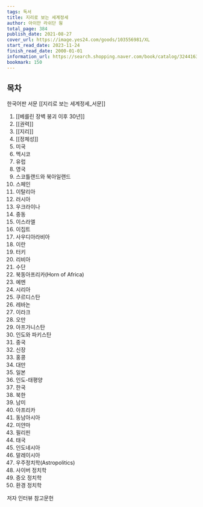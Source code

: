 ```yaml
---
tags: 독서
title: 지리로 보는 세계정세
author: 아이만 라쉬단 웡
total_page: 384
publish_date: 2021-08-27
cover_url: https://image.yes24.com/goods/103556981/XL
start_read_date: 2023-11-24
finish_read_date: 2000-01-01
information_url: https://search.shopping.naver.com/book/catalog/32441637696?query=%EC%A7%80%EB%A6%AC%EB%A1%9C%20%EB%B3%B4%EB%8A%94%20%EC%84%B8%EA%B3%84%EC%A0%95%EC%84%B8&NaPm=ct%3Dlo1360qo%7Cci%3D9b6073c8f02df16d7f1ee26d6d2da48ff2c03d0b%7Ctr%3Dboksl%7Csn%3D95694%7Chk%3D516ccb3aa646bb66d08c006b3536efce1ec05d43
bookmark: 150
---
```


## 목차


한국어판 서문
[[지리로 보는 세계정세_서문]]

1. [[베를린 장벽 붕괴 이후 30년]]
2. [[권력]]
3. [[지리]]
4. [[정체성]]
5. 미국
6. 멕시코
7. 유럽
8. 영국
9. 스코틀랜드와 북아일랜드
10. 스페인
11. 이탈리아
12. 러시아
13. 우크라이나
14. 중동
15. 이스라엘
16. 이집트
17. 사우디아라비아
18. 이란
19. 터키
20. 리비아
21. 수단
22. 북동아프리카(Horn of Africa)
23. 예멘
24. 시리아
25. 쿠르디스탄
26. 레바논
27. 이라크
28. 오만
29. 아프가니스탄
30. 인도와 파키스탄
31. 중국
32. 신장
33. 홍콩
34. 대만
35. 일본
36. 인도-태평양
37. 한국
38. 북한
39. 남미
40. 아프리카
41. 동남아시아
42. 미얀마
43. 필리핀
44. 태국
45. 인도네시아
46. 말레이시아
47. 우주정치학(Astropolitics)
48. 사이버 정치학
49. 증오 정치학
50. 환경 정치학

저자 인터뷰
참고문헌